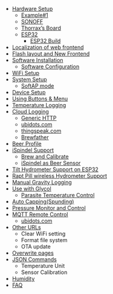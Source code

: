 * [Hardware Setup](10.HardwareGeneral.md)
  * [Example#1](11.HardwareExample1.md)
  * [SONOFF](12.HardwareSONOFF.md)
  * [Thorrax’s Board](https://github.com/thorrak/brewpi-esp8266)
  * [ESP32](13.ESP32Pins.md)
    * [ESP32 Build](14.ESP32BuildInstructions.md)
* [Localization of web frontend](20.LocalizationWebPage.md)
* [Flash layout and New Frontend](30.FlashLayoutAndNewUI.md)
* [Software Installation](40.SoftwareInstallation.md)
  * [Software Configuration](41.SoftwareConfiguration.md)
* [WiFi Setup](50.WiFiSetupV31.md)
* [System Setup](60.SystemSetup.md)
  * [SoftAP mode](61.SoftAPMode.md)
* [Device Setup](70.DeviceSetup.md)
* [Using Buttons & Menu](80.UsingButtonsAndUI.md)
* [Temperature Logging](90.TemperatureLogging.md)
* [Cloud Logging](A0.CloudLogging.md)
  * [Generic HTTP](A1.GenericHttpLogging.md)
  * [ubidots.com](A2.ubidots.md)
  * [thingspeak.com](A3.thingspeak.md)
  * [Brewfather](A4.brewfather.md)
* [Beer Profile](B0.BeerProfile.md)
* [iSpindel Support](C0.iSpindelSupport.md)
  * [Brew and Calibrate](C1.BrewNCalibrate.md)
  * [iSpindel as Beer Sensor](C2.iSpindelAsSensor.md)
* [Tilt Hydrometer Support on ESP32](D0.TiltHydrometerSupport.md)
* [Rapt Pill wireless Hydrometer Support](D1.RaptPillHydrometerSupport.md)
* [Manual Gravity Logging](E0.ManualGravityInput.md)
* [Use with Glycol](F0.glycol.md)
  * [Parasite Temperature Control](F1.ParasiteTemperatureControl.md)
* [Auto Capping(Spunding)](G0.AutoSpunding.md)
* [Pressure Monitor and Control](H0.PressureMonitor.md)
* [MQTT Remote Control](I0.MQTT.md)
  * [ubidots.com](I1.MQTT.ubidots.md)
* [Other URLs](J0.OtherUrl.md)
  * Clear WiFi setting
  * Format file system
  * OTA update
* [Overwrite pages](K0.OverwritePages.md)
* [JSON Commands](L0.JsonCommand.md)
  * Temperature Unit
  * Sensor Calibration
* [Humidity](M0.Humidity.md)
* [FAQ](Z0.FAQ.md)